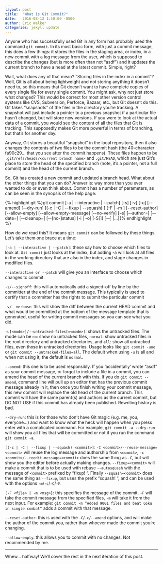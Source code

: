 ```yaml
---
layout: post
title:  "What is Git Commit?"
date:   2016-08-12 1:50:00 -0500
author: Eric Walker
categories: jekyll update
---
```


Anyone who has successfully used Git in any form has probably used the 
command `git commit`. In its most basic form, with just a commit message, 
this does a few things: it stores the files in the staging area, or index, 
in a new commit with a log message from the user, which is supposed to 
describe the changes (but is more often than not “asdf”) and it updates 
the current branch to have a head at the latest commit. Simple, right?

Wait, what does any of that mean? “Storing files in the index in a commit”? 
Well, Git is all about being lightweight and not storing anything it doesn’t 
need to, so this means that Git doesn’t want to have complete copies of 
every single file for every single commit. You might ask, why not just 
store what changed? This would be correct for most other version control 
systems like CVS, Subversion, Perforce, Bazaar, etc., but Git doesn’t do this. 
Git takes “snapshots” of the files in the directory you’re tracking. 
A snapshot will just include a pointer to a previous snapshot if a particular 
file hasn’t changed, but will store new versions. If you were to look at 
the actual data of a commit, you would see the content of all the files 
that Git is tracking. This supposedly makes Git more powerful in terms 
of branching, but that’s for another day.

Anyway, Git stores a beautiful “snapshot” in the local repository, then 
it also changes the contents of two files to be the commit hash 
(the 40-character fa90c29… that you see after the commit happens). 
These files happen to be `.git/refs/heads/<current branch name>` and `.git/HEAD`, 
which are just Git’s place to store the head of the specified branch 
(note, it’s a pointer, not a full commit) and the head of the current branch.

So, Git has created a new commit and updated a branch head. What about the other things that you can do? 
Answer is: way more than you ever wanted to do or even think about. 
Commit has a number of parameters, as can be seen in the synopsis of the help page:

{% highlight git %}git commit [-a | --interactive | --patch] [-s] [-v] [-u<mode>] [--amend]
	   [--dry-run] [(-c | -C | --fixup | --squash) <commit>]
	   [-F <file> | -m <msg>] [--reset-author] [--allow-empty]
	   [--allow-empty-message] [--no-verify] [-e] [--author=<author>]
	   [--date=<date>] [--cleanup=<mode>] [--[no-]status]
	   [-i | -o] [-S[<keyid>]] [--] [<file>…​]{% endhighlight %}
	   
How do we read this? It means `git commit` can be followed by these things. Let’s take them one brace at a time:

`[-a | --interactive | --patch]`: these say how to choose which files to look at. `Git commit` 
just looks at the index, but adding -a will look at all files in the working 
directory that are also in the index, and stage changes in modified files.
 
`--interactive or --patch` will give you an interface to choose which changes to commit.

`-s/--signoff`: this will automatically add a signed-off by line by the 
committer at the end of the commit message. This typically is used to certify 
that a committer has the rights to submit the particular commit

`-v/--verbose`: this will show the diff between the current HEAD commit 
and what would be committed at the bottom of the message template that is 
generated, useful for writing commit messages so you can see what you did.

`-u[<mode>]/--untracked-files[=<mode>]`: shows the untracked files. The 
mode can be `no`: show no untracked files, `normal`: show untracked files 
in the root directory and untracked directories, and `all`: show all 
untracked files, even those in untracked directories. Usage looks like 
`git commit -uno` or `git commit --untracked-files=all`. The default when using `-u` 
is all and when not using it, the default is `normal`.

`--amend`: this one is to be used responsibly. If you ‘accidentally’ wrote “asdf” 
as your commit message, or forgot to include a file in a commit, you can 
amend the head of the current branch with this. If you do `git commit --amend`, 
command line will pull up an editor that has the previous commit message already in it, 
then once you finish writing your commit message, this new commit will replace the 
old head of the current branch. This commit will have the same parent(s) 
and authors as the current commit, but DO NOT USE if this commit has already 
been published. Rewriting history is bad.

`--dry-run`: this is for those who don’t have Git magic (e.g. me, you, everyone…) 
and want to know what the heck will happen when you press enter with a 
complicated command. For example, `git commit -a --dry-run` will show you 
all files that will be committed or not if you run the command `git commit -a`.
 
`[(-c | -C | --fixup | --squash) <commit>]`: `-C <commit>/--reuse-message=<commit>` 
will reuse the log message and authorship from `<commit>`, `-c <commit>/--reedit-message=<commit>` 
does the same thing as `-C`, but will show you the editor before actually making changes. 
`--fixup=<commit>` will make a commit that is to be used with rebase `--autosquash` 
with the message of `<commit>` prefixed by “fixup! ”. Finally `--squash=<commit>` 
does the same thing as `--fixup`, but uses the prefix “squash! “, and can be used 
with the options `-m`/`-c`/`-C`/`-F`.

`[-F <file> | -m <msg>]`: this specifies the message of the commit. `-F` 
will take the commit message from the specified files, `-m` 
will take it from the next input. For example: `git commit -m “Added 9001 files and beat Goku in single combat”` 
adds a commit with that message.

`--reset-author`: this is used with the `-C`/`-c`/`--amend` options, and will 
make the author of the commit you, rather than whoever made the commit you’re changing.

`--allow-empty`: this allows you to commit with no changes. Not recommended by me.

___

Whew… halfway! We’ll cover the rest in the next iteration of this post.
